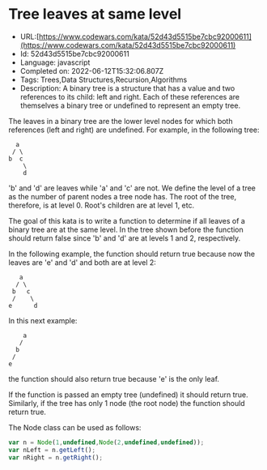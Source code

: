 # Tree leaves at same level

 - URL:[https://www.codewars.com/kata/52d43d5515be7cbc92000611](https://www.codewars.com/kata/52d43d5515be7cbc92000611)
 - Id: 52d43d5515be7cbc92000611
 - Language: javascript
 - Completed on: 2022-06-12T15:32:06.807Z
 - Tags: Trees,Data Structures,Recursion,Algorithms
 - Description:
A binary tree is a structure that has a value and two references to its child: left and right. Each of these references are themselves a binary tree or undefined to represent an empty tree.

The leaves in a binary tree are the lower level nodes for which both references (left and right) are undefined. For example, in the following tree:

```
  a
 / \
b  c
    \
    d
```

'b' and 'd' are leaves while 'a' and 'c' are not.
We define the level of a tree as the number of parent nodes a tree node has. The root of the tree, therefore, is at level 0. Root's children are at level 1, etc.

The goal of this kata is to write a function to determine if all leaves of a binary tree are at the same level.
In the tree shown before the function should return false since 'b' and 'd' are at levels 1 and 2, respectively.

In the following example, the function should return true because now the leaves are 'e' and 'd' and both are at level 2:

```
   a
  / \
 b   c
 /    \
e      d
```

In this next example:
```
    a
   / 
  b  
 /  
e 
```
the function should also return true because 'e' is the only leaf.

If the function is passed an empty tree (undefined) it should return true. Similarly, if the tree has only 1 node (the root node) the function should return true.

The Node class can be used as follows:
``` javascript
var n = Node(1,undefined,Node(2,undefined,undefined));
var nLeft = n.getLeft();
var nRight = n.getRight();
```

